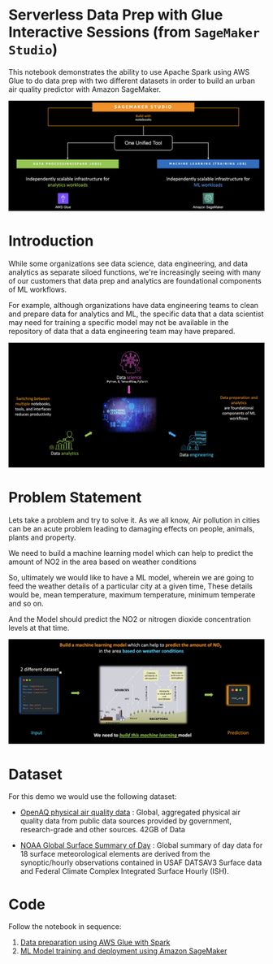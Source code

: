 # Serverless Data Prep with Glue Interactive Sessions (from `SageMaker Studio`)

This notebook demonstrates the ability to use Apache Spark using AWS Glue to do data prep with two different datasets in order to build an urban air quality predictor with Amazon SageMaker.

![Intro](img/img1.png)

# Introduction

While some organizations see data science, data engineering, and data analytics as separate siloed functions, we're increasingly seeing with many of our customers that data prep and analytics are foundational components of ML workflows.

For example, although organizations have data engineering teams to clean and prepare data for analytics and ML, the specific data that a data scientist may need for training a specific model may not be available in the repository of data that a data engineering team may have prepared.

![Intro](img/img2.png)

# Problem Statement

Lets take a problem and try to solve it. As we all know, Air pollution in cities can be an acute problem leading to damaging effects on people, animals, plants and property.

We need to build a machine learning model which can help to predict the amount of NO2 in the area based on weather conditions

So, ultimately we would like to have a ML model, wherein we are going to feed the weather details of a particular city at a given time, These details would be, mean temperature, maximum temperature, minimum temperate and so on.

And the Model should predict the NO2 or nitrogen dioxide concentration levels at that time.

![Intro](img/img3.png)

# Dataset

For this demo we would use the following dataset:

- [OpenAQ physical air quality data](https://registry.opendata.aws/openaq/) : Global, aggregated physical air quality data from public data sources provided by government, research-grade and other sources.
    42GB of Data

- [NOAA Global Surface Summary of Day](https://registry.opendata.aws/noaa-gsod/) : Global summary of day data for 18 surface meteorological elements are derived from the synoptic/hourly observations contained in USAF DATSAV3 Surface data and Federal Climate Complex Integrated Surface Hourly (ISH).

# Code

Follow the notebook in sequence:
1. [Data preparation using AWS Glue with Spark](code/1.DataProcessingGlue.ipynb)
2. [ML Model training and deployment using Amazon SageMaker](code/2.ModelBuildingDeployment.ipynb)

